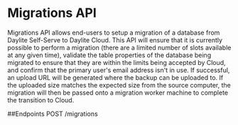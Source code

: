 # Migrations API
Migrations API allows end-users to setup a migration of a database from Daylite Self-Serve to Daylite Cloud. This API will ensure that it is currently possible to perform a migration (there are a limited number of slots available at any given time), validate the table properties of the database being migrated to ensure that they are within the limits being accepted by Cloud, and confirm that the primary user's email address isn't in use. If successful, an upload URL will be generated where the backup can be uploaded to. If the uploaded size matches the expected size from the source computer, the migration will then be passed onto a migration worker machine to complete the transition to Cloud.

##Endpoints
POST /migrations
